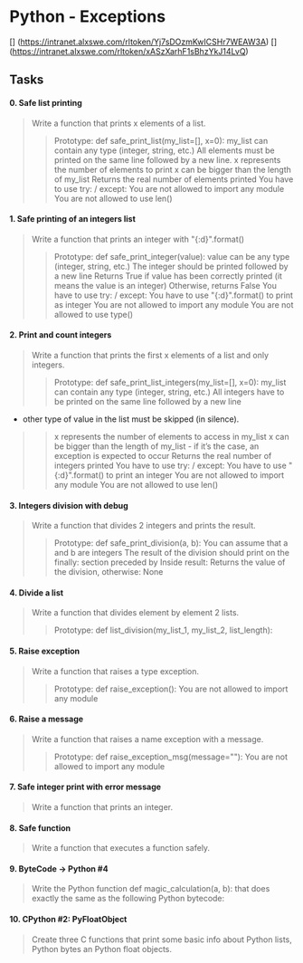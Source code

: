 # Python - Exceptions

[] (https://intranet.alxswe.com/rltoken/Yj7sDOzmKwICSHr7WEAW3A)
[] (https://intranet.alxswe.com/rltoken/xASzXarhF1sBhzYkJ14LvQ)

## Tasks

#### 0. Safe list printing
> Write a function that prints x elements of a list.
>> Prototype: def safe_print_list(my_list=[], x=0):
>> my_list can contain any type (integer, string, etc.)
>> All elements must be printed on the same line followed by a new line.
>> x represents the number of elements to print
>> x can be bigger than the length of my_list
>> Returns the real number of elements printed
>> You have to use try: / except:
>> You are not allowed to import any module
>> You are not allowed to use len()

#### 1. Safe printing of an integers list
> Write a function that prints an integer with "{:d}".format()
>> Prototype: def safe_print_integer(value):
>> value can be any type (integer, string, etc.)
>> The integer should be printed followed by a new line
>> Returns True if value has been correctly printed (it means the value is an integer)
>> Otherwise, returns False
>> You have to use try: / except:
>> You have to use "{:d}".format() to print as integer
>> You are not allowed to import any module
>> You are not allowed to use type()

#### 2. Print and count integers
> Write a function that prints the first x elements of a list and only integers.
>> Prototype: def safe_print_list_integers(my_list=[], x=0):
>> my_list can contain any type (integer, string, etc.)
>> All integers have to be printed on the same line followed by a new line 
   - other type of value in the list must be skipped (in silence).
>> x represents the number of elements to access in my_list
>> x can be bigger than the length of my_list - if it’s the case, an exception is expected to occur
>> Returns the real number of integers printed
>> You have to use try: / except:
>> You have to use "{:d}".format() to print an integer
>> You are not allowed to import any module
>> You are not allowed to use len()

#### 3. Integers division with debug
> Write a function that divides 2 integers and prints the result.
>> Prototype: def safe_print_division(a, b):
>> You can assume that a and b are integers
>> The result of the division should print on the finally: section preceded by Inside result:
>> Returns the value of the division, otherwise: None

#### 4. Divide a list
> Write a function that divides element by element 2 lists.
>> Prototype: def list_division(my_list_1, my_list_2, list_length):

#### 5. Raise exception
> Write a function that raises a type exception.
>> Prototype: def raise_exception():
>> You are not allowed to import any module

#### 6. Raise a message
> Write a function that raises a name exception with a message.
>> Prototype: def raise_exception_msg(message=""):
>> You are not allowed to import any module

#### 7. Safe integer print with error message
> Write a function that prints an integer.

#### 8. Safe function
> Write a function that executes a function safely.

#### 9. ByteCode -> Python #4
> Write the Python function def magic_calculation(a, b): that does exactly
  the same as the following Python bytecode:

#### 10. CPython #2: PyFloatObject
> Create three C functions that print some basic info about
  Python lists, Python bytes an Python float objects.


